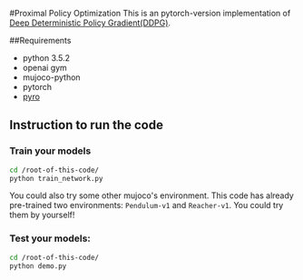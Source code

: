 #Proximal Policy Optimization
This is an pytorch-version implementation of [Deep Deterministic Policy Gradient(DDPG)](https://arxiv.org/abs/1509.02971). 

##Requirements
- python 3.5.2
- openai gym
- mujoco-python
- pytorch
- [pyro](http://pyro.ai/)

## Instruction to run the code
### Train your models
```bash
cd /root-of-this-code/
python train_network.py

```
You could also try some other mujoco's environment. This code has already pre-trained two environments: `Pendulum-v1` and `Reacher-v1`. You could try them by yourself!

### Test your models:
```bash
cd /root-of-this-code/
python demo.py

```






